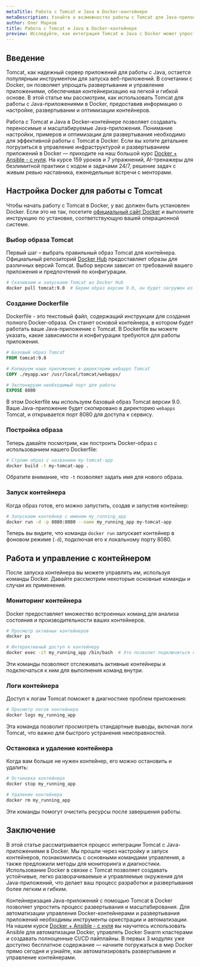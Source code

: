 ```yaml
---
metaTitle: Работа с Tomcat и Java в Docker-контейнере
metaDescription: Узнайте о возможностях работы с Tomcat для Java-приложений в Docker-контейнерах - настройка, примеры и оптимизация для развертывания
author: Олег Марков
title: Работа с Tomcat и Java в Docker-контейнере
preview: Исследуйте, как интеграция Tomcat и Java с Docker может упростить развертывание и управление приложениями. Примеры, настройки и лучшие практики помогут вам освоить этот процесс
---
```


## Введение

Tomcat, как надежный сервер приложений для работы с Java, остается популярным инструментом для запуска веб-приложений. В сочетании с Docker, он позволяет упрощать развертывание и управление приложениями, обеспечивая контейнеризацию на легкой и гибкой основе. В этой статье мы рассмотрим, как использовать Tomcat для работы с Java-приложениями в Docker, предоставив информацию о настройке, развертывании и оптимизации контейнеров.

Работа с Tomcat и Java в Docker-контейнере позволяет создавать переносимые и масштабируемые Java-приложения. Понимание настройки, примеров и оптимизации для развертывания необходимо для эффективной работы с Tomcat в Docker. Если вы хотите детальнее погрузиться в управление инфраструктурой и развертыванием приложений в Docker — приходите на наш большой курс [Docker + Ansible - с нуля](https://purpleschool.ru/course/docker). На курсе 159 уроков и 7 упражнений, AI-тренажеры для безлимитной практики с кодом и задачами 24/7, решение задач с живым ревью наставника, еженедельные встречи с менторами.

## Настройка Docker для работы с Tomcat

Чтобы начать работу с Tomcat в Docker, у вас должен быть установлен Docker. Если это не так, посетите [официальный сайт Docker](https://docs.docker.com/get-docker/) и выполните инструкцию по установке, соответствующую вашей операционной системе.

### Выбор образа Tomcat

Первый шаг – выбрать правильный образ Tomcat для контейнера. Официальный репозиторий [Docker Hub](https://hub.docker.com/_/tomcat) предоставляет образы для различных версий Tomcat. Выбор версии зависит от требований вашего приложения и предпочтений по конфигурации.

```bash
# Скачиваем и запускаем Tomcat из Docker Hub
docker pull tomcat:9.0  # Берем образ версии 9.0, он будет загружен из Docker Hub
```

### Создание Dockerfile

Dockerfile - это текстовый файл, содержащий инструкции для создания полного Docker-образа. Он станет основой контейнера, в котором будет работать ваше Java-приложение с Tomcat. В Dockerfile вы можете указать, какие зависимости и конфигурации требуются для работы приложения.

```dockerfile
# Базовый образ Tomcat
FROM tomcat:9.0

# Копируем наше приложение в директорию webapps Tomcat
COPY ./myapp.war /usr/local/tomcat/webapps/

# Экспонируем необходимый порт для работы
EXPOSE 8080
```

В этом Dockerfile мы используем базовый образ Tomcat версии 9.0. Ваше Java-приложение будет скопировано в директорию `webapps` Tomcat, и открывается порт 8080 для доступа к сервису.

### Постройка образа

Теперь давайте посмотрим, как построить Docker-образ с использованием нашего Dockerfile:

```bash
# Строим образ с названием my-tomcat-app
docker build -t my-tomcat-app .
```
Обратите внимание, что `-t` позволяет задать имя для нового образа.

### Запуск контейнера

Когда образ готов, его можно запустить, создав и запустив контейнер:

```bash
# Запускаем контейнер с именем my_running_app
docker run -d -p 8080:8080 --name my_running_app my-tomcat-app
```

Теперь вы видите, что команда `docker run` запускает контейнер в фоновом режиме (`-d`), подключая его к локальному порту 8080.

## Работа и управление с контейнером

После запуска контейнера вы можете управлять им, используя команды Docker. Давайте рассмотрим некоторые основные команды и случаи их применения.

### Мониторинг контейнера

Docker предоставляет множество встроенных команд для анализа состояния и производительности ваших контейнеров.

```bash
# Просмотр активных контейнеров
docker ps

# Интерактивный доступ к контейнеру
docker exec -it my_running_app /bin/bash  # Это позволит подключиться к работающему контейнеру
```

Эти команды позволяют отслеживать активные контейнеры и подключаться к ним для выполнения команд внутри.

### Логи контейнера

Доступ к логам Tomcat поможет в диагностике проблем приложения:

```bash
# Просмотр логов контейнера
docker logs my_running_app
```

Эта команда позволит просмотреть стандартные выводы, включая логи Tomcat, что важно для быстрого устранения неисправностей.

### Остановка и удаление контейнера

Когда вам больше не нужен контейнер, его можно остановить и удалить:

```bash
# Остановка контейнера
docker stop my_running_app

# Удаление контейнера
docker rm my_running_app
```

Эти команды помогут очистить ресурсы после завершения работы.

## Заключение

В этой статье рассматривается процесс интеграции Tomcat с Java-приложениями в Docker. Мы прошли через настройку и запуск контейнеров, познакомились с основными командами управления, а также предложили методы для мониторинга и диагностики. Использование Docker в связке с Tomcat позволяет создавать устойчивые, легко разворачиваемые и управляемые окружения для Java-приложений, что делает ваш процесс разработки и развертывания более легким и гибким.

Контейнеризация Java-приложений с помощью Tomcat в Docker позволяет упростить процесс развертывания и масштабирования. Для автоматизации управления Docker-контейнерами и развертывания приложений необходимы инструменты оркестрации и автоматизации. На нашем курсе [Docker + Ansible - с нуля](https://purpleschool.ru/course/docker) вы научитесь использовать Ansible для автоматизации Docker, управлять Docker Swarm кластерами и создавать полноценные CI/CD пайплайны. В первых 3 модулях уже доступно бесплатное содержание — начните погружаться в мир Docker прямо сегодня и узнайте, как автоматизировать развертывание и управление контейнерами.
